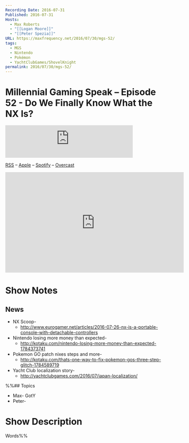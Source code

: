 ```yaml
---
Recording Date: 2016-07-31
Published: 2016-07-31
Hosts:
  - Max Roberts
  - "[[Logan Moore]]"
  - "[[Peter Spezia]]"
URL: https://maxfrequency.net/2016/07/30/mgs-52/
tags:
  - MGS
  - Nintendo
  - Pokémon
  - YachtClubGames/ShovelKnight
permalink: 2016/07/30/mgs-52/
---
```

# Millennial Gaming Speak – Episode 52 - Do We Finally Know What the NX Is?

<iframe src="https://podcasters.spotify.com/pod/show/millennialgamingspeak/embed/episodes/Episode-52-Do-We-Finally-Know-What-The-NX-Is-e1adhqk/a-a6ts420" height="102px" width="400px" frameborder="0" scrolling="no"></iframe>

[RSS](https://anchor.fm/s/74aa3858/podcast/rss) – [Apple](https://podcasts.apple.com/us/podcast/episode-3-gdc-wrap-up/id1000915981?i=1000542222515) – [Spotify](https://open.spotify.com/episode/7wePXT4Bt22LWifVLx3n8y) – [Overcast](https://overcast.fm/+EtIgeWxEU)

<div class=iframe-container>
<iframe width="560" height="315" src="https://www.youtube-nocookie.com/embed/Co_4aPbsFzQ?si=mXCnaSo3yKCHftvj" title="YouTube video player" frameborder="0" allow="accelerometer; autoplay; clipboard-write; encrypted-media; gyroscope; picture-in-picture; web-share" allowfullscreen></iframe>
</div>

# Show Notes

## News

- NX Scoop- 
	- http://www.eurogamer.net/articles/2016-07-26-nx-is-a-portable-console-with-detachable-controllers 
- Nintendo losing more money than expected- 
	- http://kotaku.com/nintendo-losing-more-money-than-expected-1784373741 
- Pokemon GO patch nixes steps and more- 
	- http://kotaku.com/thats-one-way-to-fix-pokemon-gos-three-step-glitch-1784589719
- Yacht Club localization story-
	- http://yachtclubgames.com/2016/07/japan-localization/ 

%%## Topics 

- Max- GotY
- Peter-
# Show Description

Words%%